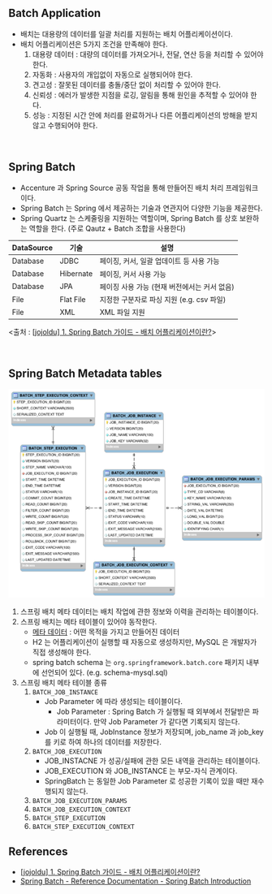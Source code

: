 ## Batch Application

- 배치는 대용량의 데이터를 일괄 처리를 지원하는 배치 어플리케이션이다.
- 배치 어플리케이션은 5가지 조건을 만족해야 한다.
    1. 대용량 데이터 : 대량의 데이터를 가져오거나, 전달, 연산 등을 처리할 수 있어야 한다.
    2. 자동화 : 사용자의 개입없이 자동으로 실행되어야 한다.
    3. 견고성 : 잘못된 데이터를 충돌/중단 없이 처리할 수 있어야 한다.
    4. 신뢰성 : 에러가 발생한 지점을 로깅, 알림을 통해 원인을 추적할 수 있어야 한다.
    5. 성능 : 지정된 시간 안에 처리를 완료하거나 다른 어플리케이션의 방해을 받지 않고 수행되어야 한다.

<br>

## Spring Batch

- Accenture 과 Spring Source 공동 작업을 통해 만들어진 배치 처리 프레임워크 이다.
- Spring Batch 는 Spring 에서 제공하는 기술과 연관지어 다양한 기능을 제공한다.
- Spring Quartz 는 스케줄링을 지원하는 역할이며, Spring Batch 를 상호 보완하는 역할을 한다.
    (주로 Qautz + Batch 조합을 사용한다)

| DataSource | 기술 | 설명 |
| --- | --- | ----- |
| Database | JDBC | 페이징, 커서, 일괄 업데이트 등 사용 가능 |
| Database | Hibernate | 페이징, 커서 사용 가능 |
| Database | JPA | 페이징 사용 가능 (현재 버전에서는 커서 없음) |
| File | Flat File | 지정한 구분자로 파싱 지원 (e.g. csv 파일) |
| File | XML | XML 파일 지원 |

<출처 : [[jojoldu] 1. Spring Batch 가이드 - 배치 어플리케이션이란?](https://jojoldu.tistory.com/324)>

<br>

## Spring Batch Metadata tables

![spring batch meta tables](images/meta_data_schema.png)

1. 스프링 배치 메타 데이터는 배치 작업에 관한 정보와 이력을 관리하는 테이블이다.  
2. 스프링 배치는 메타 테이블이 있어야 동작한다.
   - [메타 데이터](https://getliner.com/picked-by-liner/reader-mode?url=https%3A%2F%2Fko.wikipedia.org%2Fwiki%2F%25EB%25A9%2594%25ED%2583%2580%25EB%258D%25B0%25EC%259D%25B4%25ED%2584%25B0) : 어떤 목적을 가지고 만들어진 데이터
   - H2 는 어플리케이션이 실행할 때 자동으로 생성하지만, MySQL 은 개발자가 직접 생성해야 한다.
   - spring batch schema 는 `org.springframework.batch.core` 패키지 내부에 선언되어 있다. (e.g. schema-mysql.sql)
3. 스프링 배치 메타 테이블 종류
   1. `BATCH_JOB_INSTANCE`
      - Job Parameter 에 따라 생성되는 테이블이다. 
        - Job Parameter : Spring Batch 가 실행될 때 외부에서 전달받은 파라미터이다. 만약 Job Parameter 가 같다면 기록되지 않는다.
      - Job 이 실행될 때, JobInstance 정보가 저장되며, job_name 과 job_key 를 키로 하여 하나의 데이터를 저장한다.
   2. `BATCH_JOB_EXECUTION`
      - JOB_INSTACNE 가 성공/실패에 관한 모든 내역을 관리하는 테이블이다.
      - JOB_EXECUTION 와 JOB_INSTANCE 는 부모-자식 관계이다.
      - SpringBatch 는 동일한 Job Parameter 로 성공한 기록이 있을 때만 재수행되지 않는다.
   3. `BATCH_JOB_EXECUTION_PARAMS`
   4. `BATCH_JOB_EXECUTION_CONTEXT` 
   5. `BATCH_STEP_EXECUTION` 
   6. `BATCH_STEP_EXECUTION_CONTEXT` 

## References

- [[jojoldu] 1. Spring Batch 가이드 - 배치 어플리케이션이란?](https://jojoldu.tistory.com/324)
- [Spring Batch - Reference Documentation - Spring Batch Introduction](https://docs.spring.io/spring-batch/docs/current/reference/html/spring-batch-intro.html#spring-batch-intro)
